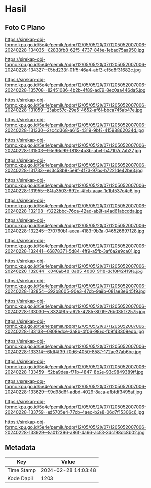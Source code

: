 # Hasil

## Foto C Plano

https://sirekap-obj-formc.kpu.go.id/5e4e/pemilu/pdpr/12/05/05/20/07/1205052007006-20240228-134035--82838fb8-62f5-4737-84be-1ebad75aa950.jpg

https://sirekap-obj-formc.kpu.go.id/5e4e/pemilu/pdpr/12/05/05/20/07/1205052007006-20240228-134327--05bd233f-01f5-46a4-abf2-cf5d8f31682c.jpg

https://sirekap-obj-formc.kpu.go.id/5e4e/pemilu/pdpr/12/05/05/20/07/1205052007006-20240228-135708--82451086-4b2b-4f89-ad79-8ec0aa446da5.jpg

https://sirekap-obj-formc.kpu.go.id/5e4e/pemilu/pdpr/12/05/05/20/07/1205052007006-20240228-131059--25abc57c-29e5-4652-af61-bbca745ab47e.jpg

https://sirekap-obj-formc.kpu.go.id/5e4e/pemilu/pdpr/12/05/05/20/07/1205052007006-20240228-131330--2ac4d368-a615-4319-9bf8-41598862034d.jpg

https://sirekap-obj-formc.kpu.go.id/5e4e/pemilu/pdpr/12/05/05/20/07/1205052007006-20240228-131503--96e96c99-f818-4b8b-abef-b47107c7ab27.jpg

https://sirekap-obj-formc.kpu.go.id/5e4e/pemilu/pdpr/12/05/05/20/07/1205052007006-20240228-131733--ed3c58b8-5e9f-4f73-97bc-b7221de42be3.jpg

https://sirekap-obj-formc.kpu.go.id/5e4e/pemilu/pdpr/12/05/05/20/07/1205052007006-20240228-131955--84fa3503-692c-4fcb-aaac-1c1bf537c4c6.jpg

https://sirekap-obj-formc.kpu.go.id/5e4e/pemilu/pdpr/12/05/05/20/07/1205052007006-20240228-132108--f3222bbc-76ca-42ad-ab9f-a4ad61abcdda.jpg

https://sirekap-obj-formc.kpu.go.id/5e4e/pemilu/pdpr/12/05/05/20/07/1205052007006-20240228-132245--370760b1-aeea-4183-9b3a-046526897128.jpg

https://sirekap-obj-formc.kpu.go.id/5e4e/pemilu/pdpr/12/05/05/20/07/1205052007006-20240228-132441--66878371-5d84-4ff9-a5fb-3af6a2e9ca01.jpg

https://sirekap-obj-formc.kpu.go.id/5e4e/pemilu/pdpr/12/05/05/20/07/1205052007006-20240228-132644--d048ab48-0a85-4068-9118-dcf8f42419fe.jpg

https://sirekap-obj-formc.kpu.go.id/5e4e/pemilu/pdpr/12/05/05/20/07/1205052007006-20240228-132854--392b8605-90e3-47cb-9a9b-081ae3e645f9.jpg

https://sirekap-obj-formc.kpu.go.id/5e4e/pemilu/pdpr/12/05/05/20/07/1205052007006-20240228-133030--d83249f5-a625-4285-80d9-76b035f72575.jpg

https://sirekap-obj-formc.kpu.go.id/5e4e/pemilu/pdpr/12/05/05/20/07/1205052007006-20240228-133138--0808edce-3a8b-4f06-98ec-fb9f43309edb.jpg

https://sirekap-obj-formc.kpu.go.id/5e4e/pemilu/pdpr/12/05/05/20/07/1205052007006-20240228-133314--61df4f39-f0d6-4050-8587-172ae37ab6bc.jpg

https://sirekap-obj-formc.kpu.go.id/5e4e/pemilu/pdpr/12/05/05/20/07/1205052007006-20240228-133459--52ba9dea-f71b-4847-8b2e-93c9849389ff.jpg

https://sirekap-obj-formc.kpu.go.id/5e4e/pemilu/pdpr/12/05/05/20/07/1205052007006-20240228-133629--99d98d6f-adbd-4029-8aca-afbfdf3495af.jpg

https://sirekap-obj-formc.kpu.go.id/5e4e/pemilu/pdpr/12/05/05/20/07/1205052007006-20240228-133759--ed5705e4-77cb-4aec-b2e8-06d7f15306c6.jpg

https://sirekap-obj-formc.kpu.go.id/5e4e/pemilu/pdpr/12/05/05/20/07/1205052007006-20240228-133929--8a012396-a86f-4a66-ac93-3dc198dc8b02.jpg


## Metadata

| Key        | Value               |
| ---------- | ------------------- |
| Time Stamp | 2024-02-28 14:03:48 |
| Kode Dapil | 1203                |



